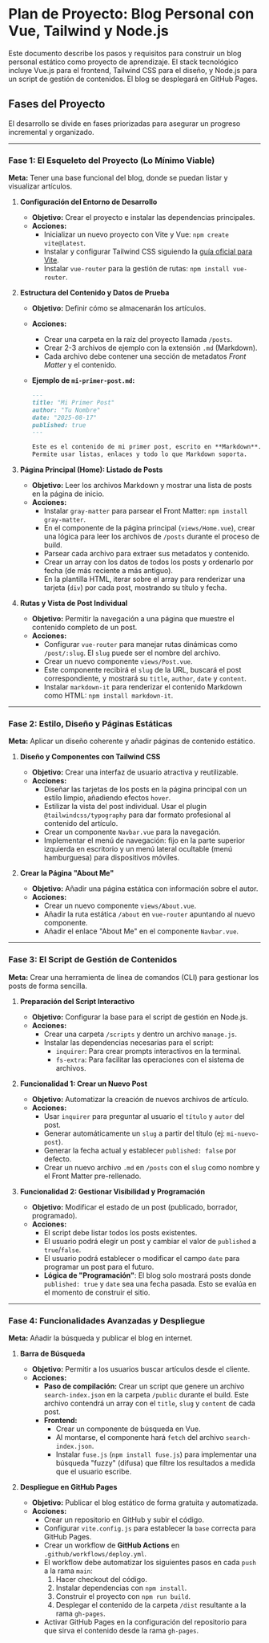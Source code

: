 # Plan de Proyecto: Blog Personal con Vue, Tailwind y Node.js

Este documento describe los pasos y requisitos para construir un blog personal estático como proyecto de aprendizaje. El stack tecnológico incluye Vue.js para el frontend, Tailwind CSS para el diseño, y Node.js para un script de gestión de contenidos. El blog se desplegará en GitHub Pages.

## Fases del Proyecto

El desarrollo se divide en fases priorizadas para asegurar un progreso incremental y organizado.

---

### Fase 1: El Esqueleto del Proyecto (Lo Mínimo Viable)

**Meta:** Tener una base funcional del blog, donde se puedan listar y visualizar artículos.

1.  **Configuración del Entorno de Desarrollo**
    * **Objetivo:** Crear el proyecto e instalar las dependencias principales.
    * **Acciones:**
        * Inicializar un nuevo proyecto con Vite y Vue: `npm create vite@latest`.
        * Instalar y configurar Tailwind CSS siguiendo la [guía oficial para Vite](https://tailwindcss.com/docs/guides/vite).
        * Instalar `vue-router` para la gestión de rutas: `npm install vue-router`.

2.  **Estructura del Contenido y Datos de Prueba**
    * **Objetivo:** Definir cómo se almacenarán los artículos.
    * **Acciones:**
        * Crear una carpeta en la raíz del proyecto llamada `/posts`.
        * Crear 2-3 archivos de ejemplo con la extensión `.md` (Markdown).
        * Cada archivo debe contener una sección de metadatos *Front Matter* y el contenido.

    * **Ejemplo de `mi-primer-post.md`:**
        ```markdown
        ---
        title: "Mi Primer Post"
        author: "Tu Nombre"
        date: "2025-08-17"
        published: true
        ---

        Este es el contenido de mi primer post, escrito en **Markdown**.
        Permite usar listas, enlaces y todo lo que Markdown soporta.
        ```

3.  **Página Principal (Home): Listado de Posts**
    * **Objetivo:** Leer los archivos Markdown y mostrar una lista de posts en la página de inicio.
    * **Acciones:**
        * Instalar `gray-matter` para parsear el Front Matter: `npm install gray-matter`.
        * En el componente de la página principal (`views/Home.vue`), crear una lógica para leer los archivos de `/posts` durante el proceso de build.
        * Parsear cada archivo para extraer sus metadatos y contenido.
        * Crear un array con los datos de todos los posts y ordenarlo por fecha (de más reciente a más antiguo).
        * En la plantilla HTML, iterar sobre el array para renderizar una tarjeta (`div`) por cada post, mostrando su título y fecha.

4.  **Rutas y Vista de Post Individual**
    * **Objetivo:** Permitir la navegación a una página que muestre el contenido completo de un post.
    * **Acciones:**
        * Configurar `vue-router` para manejar rutas dinámicas como `/post/:slug`. El `slug` puede ser el nombre del archivo.
        * Crear un nuevo componente `views/Post.vue`.
        * Este componente recibirá el `slug` de la URL, buscará el post correspondiente, y mostrará su `title`, `author`, `date` y `content`.
        * Instalar `markdown-it` para renderizar el contenido Markdown como HTML: `npm install markdown-it`.

---

### Fase 2: Estilo, Diseño y Páginas Estáticas

**Meta:** Aplicar un diseño coherente y añadir páginas de contenido estático.

1.  **Diseño y Componentes con Tailwind CSS**
    * **Objetivo:** Crear una interfaz de usuario atractiva y reutilizable.
    * **Acciones:**
        * Diseñar las tarjetas de los posts en la página principal con un estilo limpio, añadiendo efectos `hover`.
        * Estilizar la vista del post individual. Usar el plugin `@tailwindcss/typography` para dar formato profesional al contenido del artículo.
        * Crear un componente `Navbar.vue` para la navegación.
        * Implementar el menú de navegación: fijo en la parte superior izquierda en escritorio y un menú lateral ocultable (menú hamburguesa) para dispositivos móviles.

2.  **Crear la Página "About Me"**
    * **Objetivo:** Añadir una página estática con información sobre el autor.
    * **Acciones:**
        * Crear un nuevo componente `views/About.vue`.
        * Añadir la ruta estática `/about` en `vue-router` apuntando al nuevo componente.
        * Añadir el enlace "About Me" en el componente `Navbar.vue`.

---

### Fase 3: El Script de Gestión de Contenidos

**Meta:** Crear una herramienta de línea de comandos (CLI) para gestionar los posts de forma sencilla.

1.  **Preparación del Script Interactivo**
    * **Objetivo:** Configurar la base para el script de gestión en Node.js.
    * **Acciones:**
        * Crear una carpeta `/scripts` y dentro un archivo `manage.js`.
        * Instalar las dependencias necesarias para el script:
            * `inquirer`: Para crear prompts interactivos en la terminal.
            * `fs-extra`: Para facilitar las operaciones con el sistema de archivos.

2.  **Funcionalidad 1: Crear un Nuevo Post**
    * **Objetivo:** Automatizar la creación de nuevos archivos de artículo.
    * **Acciones:**
        * Usar `inquirer` para preguntar al usuario el `título` y `autor` del post.
        * Generar automáticamente un `slug` a partir del título (ej: `mi-nuevo-post`).
        * Generar la fecha actual y establecer `published: false` por defecto.
        * Crear un nuevo archivo `.md` en `/posts` con el `slug` como nombre y el Front Matter pre-rellenado.

3.  **Funcionalidad 2: Gestionar Visibilidad y Programación**
    * **Objetivo:** Modificar el estado de un post (publicado, borrador, programado).
    * **Acciones:**
        * El script debe listar todos los posts existentes.
        * El usuario podrá elegir un post y cambiar el valor de `published` a `true`/`false`.
        * El usuario podrá establecer o modificar el campo `date` para programar un post para el futuro.
        * **Lógica de "Programación"**: El blog solo mostrará posts donde `published: true` y `date` sea una fecha pasada. Esto se evalúa en el momento de construir el sitio.

---

### Fase 4: Funcionalidades Avanzadas y Despliegue

**Meta:** Añadir la búsqueda y publicar el blog en internet.

1.  **Barra de Búsqueda**
    * **Objetivo:** Permitir a los usuarios buscar artículos desde el cliente.
    * **Acciones:**
        * **Paso de compilación:** Crear un script que genere un archivo `search-index.json` en la carpeta `/public` durante el build. Este archivo contendrá un array con el `title`, `slug` y `content` de cada post.
        * **Frontend:**
            * Crear un componente de búsqueda en Vue.
            * Al montarse, el componente hará `fetch` del archivo `search-index.json`.
            * Instalar `fuse.js` (`npm install fuse.js`) para implementar una búsqueda "fuzzy" (difusa) que filtre los resultados a medida que el usuario escribe.

2.  **Despliegue en GitHub Pages**
    * **Objetivo:** Publicar el blog estático de forma gratuita y automatizada.
    * **Acciones:**
        * Crear un repositorio en GitHub y subir el código.
        * Configurar `vite.config.js` para establecer la `base` correcta para GitHub Pages.
        * Crear un workflow de **GitHub Actions** en `.github/workflows/deploy.yml`.
        * El workflow debe automatizar los siguientes pasos en cada `push` a la rama `main`:
            1.  Hacer checkout del código.
            2.  Instalar dependencias con `npm install`.
            3.  Construir el proyecto con `npm run build`.
            4.  Desplegar el contenido de la carpeta `/dist` resultante a la rama `gh-pages`.
        * Activar GitHub Pages en la configuración del repositorio para que sirva el contenido desde la rama `gh-pages`.
